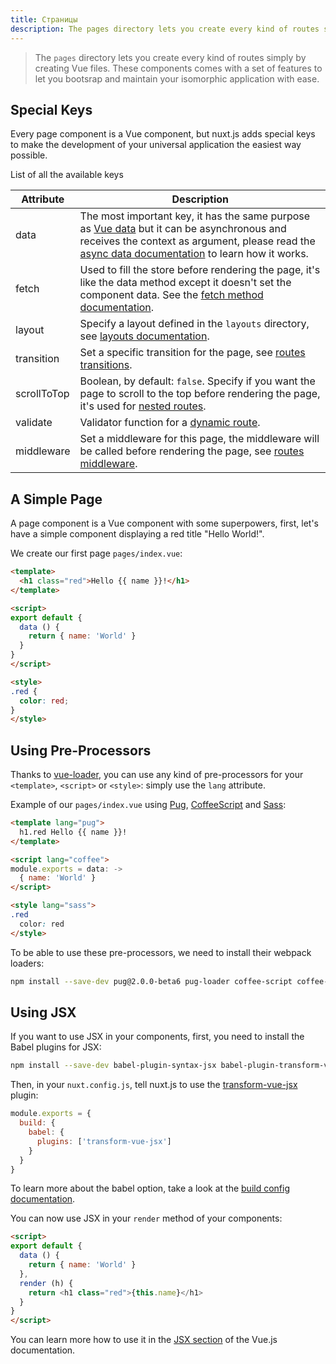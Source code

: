 ```yaml
---
title: Страницы
description: The pages directory lets you create every kind of routes simply by creating Vue files. These components comes with a set of features to let you bootstrap and maintain your application with ease.
---
```


> The `pages` directory lets you create every kind of routes simply by creating Vue files. These components comes with a set of features to let you bootsrap and maintain your isomorphic application with ease.

## Special Keys

Every page component is a Vue component, but nuxt.js adds special keys to make the development of your universal application the easiest way possible.

List of all the available keys

| Attribute | Description |
|-----------|-------------|
| data | The most important key, it has the same purpose as [Vue data](https://vuejs.org/v2/api/#Options-Data) but it can be asynchronous and receives the context as argument, please read the [async data documentation](/guide/async-data) to learn how it works. |
| fetch | Used to fill the store before rendering the page, it's like the data method except it doesn't set the component data. See the [fetch method documentation](/guide/vuex-store#the-fetch-method). |
| layout | Specify a layout defined in the `layouts` directory, see [layouts documentation](/guide/layouts). |
| transition | Set a specific transition for the page, see [routes transitions](/guide/routes-transitions). |
| scrollToTop | Boolean, by default: `false`. Specify if you want the page to scroll to the top before rendering the page, it's used for [nested routes](/guide/nested-routes). |
| validate | Validator function for a [dynamic route](/guide/dynamic-routes#validate-route-params). |
| middleware | Set a middleware for this page, the middleware will be called before rendering the page, see [routes middleware](/guide/routes-middleware). |


## A Simple Page

A page component is a Vue component with some superpowers, first, let's have a simple component displaying a red title "Hello World!".

We create our first page `pages/index.vue`:

```html
<template>
  <h1 class="red">Hello {{ name }}!</h1>
</template>

<script>
export default {
  data () {
    return { name: 'World' }
  }
}
</script>

<style>
.red {
  color: red;
}
</style>
```

## Using Pre-Processors

Thanks to [vue-loader](http://vue-loader.vuejs.org/en/configurations/pre-processors.html), you can use any kind of pre-processors for your `<template>`, `<script>` or `<style>`: simply use the `lang` attribute.

Example of our `pages/index.vue` using [Pug](https://github.com/pugjs/pug), [CoffeeScript](http://coffeescript.org) and [Sass](http://sass-lang.com/):

```html
<template lang="pug">
  h1.red Hello {{ name }}!
</template>

<script lang="coffee">
module.exports = data: ->
  { name: 'World' }
</script>

<style lang="sass">
.red
  color: red
</style>
```

To be able to use these pre-processors, we need to install their webpack loaders:
```bash
npm install --save-dev pug@2.0.0-beta6 pug-loader coffee-script coffee-loader node-sass sass-loader
```

## Using JSX

If you want to use JSX in your components, first, you need to install the Babel plugins for JSX:

```bash
npm install --save-dev babel-plugin-syntax-jsx babel-plugin-transform-vue-jsx babel-helper-vue-jsx-merge-props
```

Then, in your `nuxt.config.js`, tell nuxt.js to use the [transform-vue-jsx](https://github.com/vuejs/babel-plugin-transform-vue-jsx) plugin:

```js
module.exports = {
  build: {
    babel: {
      plugins: ['transform-vue-jsx']
    }
  }
}
```

To learn more about the babel option, take a look at the [build config documentation](/api/configuration-build).

You can now use JSX in your `render` method of your components:

```html
<script>
export default {
  data () {
    return { name: 'World' }
  },
  render (h) {
    return <h1 class="red">{this.name}</h1>
  }
}
</script>
```

You can learn more how to use it in the [JSX section](https://vuejs.org/v2/guide/render-function.html#JSX) of the Vue.js documentation.
